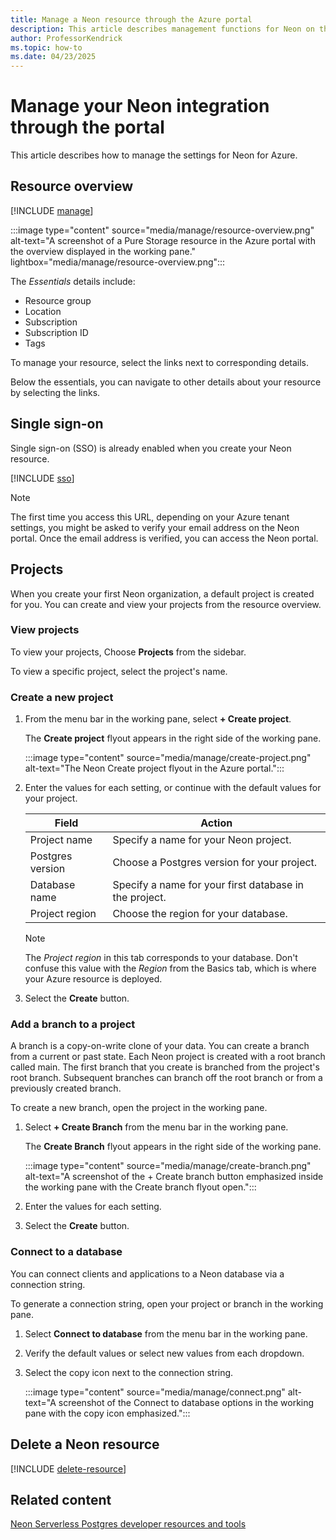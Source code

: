 ```yaml
---
title: Manage a Neon resource through the Azure portal
description: This article describes management functions for Neon on the Azure portal.
author: ProfessorKendrick
ms.topic: how-to
ms.date: 04/23/2025
---
```


# Manage your Neon integration through the portal

This article describes how to manage the settings for Neon for Azure.

## Resource overview

[!INCLUDE [manage](../includes/manage.md)]

:::image type="content" source="media/manage/resource-overview.png" alt-text="A screenshot of a Pure Storage resource in the Azure portal with the overview displayed in the working pane." lightbox="media/manage/resource-overview.png":::

The *Essentials* details include:

- Resource group
- Location
- Subscription
- Subscription ID
- Tags

To manage your resource, select the links next to corresponding details.

Below the essentials, you can navigate to other details about your resource by selecting the links.

## Single sign-on

Single sign-on (SSO) is already enabled when you create your Neon resource.

[!INCLUDE [sso](../includes/sso.md)]

> [!NOTE] 
> The first time you access this URL, depending on your Azure tenant settings, you might be asked to verify your email address on the Neon portal. Once the email address is verified, you can access the Neon portal.

## Projects

When you create your first Neon organization, a default project is created for you. You can create and view your projects from the resource overview.

### View projects

To view your projects, Choose **Projects** from the sidebar.

To view a specific project, select the project's name.

### Create a new project

1. From the menu bar in the working pane, select **+ Create project**.

    The **Create project** flyout appears in the right side of the working pane.

    :::image type="content" source="media/manage/create-project.png" alt-text="The Neon Create project flyout in the Azure portal.":::

1. Enter the values for each setting, or continue with the default values for your project.

    |Field              |Action                                                             |
    |-------------------|-------------------------------------------------------------------|
    |Project name       |Specify a name for your Neon project.                              |
    |Postgres version   |Choose a Postgres version for your project.                        |
    |Database name      |Specify a name for your first database in the project.             |
    |Project region     |Choose the region for your database.                               |

    > [!NOTE]
    > The *Project region* in this tab corresponds to your database. 
    > Don't confuse this value with the *Region* from the Basics tab, which is where your Azure resource is deployed.

1. Select the **Create** button.

### Add a branch to a project

A branch is a copy-on-write clone of your data. You can create a branch from a current or past state. Each Neon project is created with a root branch called main. The first branch that you create is branched from the project's root branch. Subsequent branches can branch off the root branch or from a previously created branch.

To create a new branch, open the project in the working pane.

1. Select **+ Create Branch** from the menu bar in the working pane.

    The **Create Branch** flyout appears in the right side of the working pane.

    :::image type="content" source="media/manage/create-branch.png" alt-text="A screenshot of the + Create branch button emphasized inside the working pane with the Create branch flyout open.":::

1. Enter the values for each setting.

1. Select the **Create** button.

### Connect to a database

You can connect clients and applications to a Neon database via a connection string.

To generate a connection string, open your project or branch in the working pane.

1. Select **Connect to database** from the menu bar in the working pane. 

1. Verify the default values or select new values from each dropdown.

1. Select the copy icon next to the connection string.

    :::image type="content" source="media/manage/connect.png" alt-text="A screenshot of the Connect to database options in the working pane with the copy icon emphasized.":::

## Delete a Neon resource

[!INCLUDE [delete-resource](../includes/delete-resource.md)]

## Related content

[Neon Serverless Postgres developer resources and tools](tools.md)